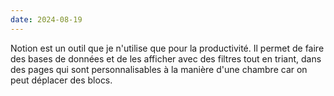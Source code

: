 ```yaml
---
date: 2024-08-19
---
```

Notion est un outil que je n'utilise que pour la productivité. Il permet de faire des bases de données et de les afficher avec des filtres tout en triant, dans des pages qui sont personnalisables à la manière d'une chambre car on peut déplacer des blocs.